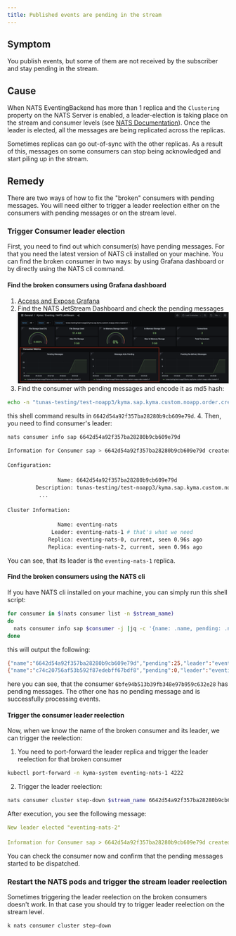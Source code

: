 ```yaml
---
title: Published events are pending in the stream
---
```


## Symptom

You publish events, but some of them are not received by the subscriber and stay pending in the stream.

## Cause

When NATS EventingBackend has more than 1 replica and the `Clustering` property on the NATS Server is enabled,
a leader-election is taking place on the stream and consumer levels (see [NATS Documentation](https://docs.nats.io/running-a-nats-service/configuration/clustering/jetstream_clustering)).
Once the leader is elected, all the messages are being replicated across the replicas.

Sometimes replicas can go out-of-sync with the other replicas.
As a result of this, messages on some consumers can stop being acknowledged and start piling up in the stream.  

## Remedy

There are two ways of how to fix the "broken" consumers with pending messages. You will need either to trigger a leader reelection either on the consumers
with pending messages or on the stream level.

### Trigger Consumer leader election
First, you need to find out which consumer(s) have pending messages. For that you need the latest version of NATS cli installed on your machine.
You can find the broken consumer in two ways: by using Grafana dashboard or by directly using the NATS cli command.

#### Find the broken consumers using Grafana dashboard

1. [Access and Expose Grafana](../../security/sec-06-access-expose-grafana.md)
2. Find the NATS JetStream Dashboard and check the pending messages
   ![Pending consumer](./../../assets/grafana_pending_consumer.png)
3. Find the consumer with pending messages and encode it as md5 hash:
```bash
echo -n "tunas-testing/test-noapp3/kyma.sap.kyma.custom.noapp.order.created.v1" | md5
```
this shell command results in `6642d54a92f357ba28280b9cb609e79d`.
4. Then, you need to find consumer's leader:
```bash
nats consumer info sap 6642d54a92f357ba28280b9cb609e79d
```

```bash
Information for Consumer sap > 6642d54a92f357ba28280b9cb609e79d created 2022-10-24T15:49:43+02:00

Configuration:

                Name: 6642d54a92f357ba28280b9cb609e79d
         Description: tunas-testing/test-noapp3/kyma.sap.kyma.custom.noapp.order.created.v1
          ...

Cluster Information:

                Name: eventing-nats
              Leader: eventing-nats-1 # that's what we need
             Replica: eventing-nats-0, current, seen 0.96s ago
             Replica: eventing-nats-2, current, seen 0.96s ago
```
You can see, that its leader is the `eventing-nats-1` replica.

#### Find the broken consumers using the NATS cli
If you have NATS cli installed on your machine, you can simply run this shell script:
   ```bash
   for consumer in $(nats consumer list -n $stream_name)
   do
     nats consumer info sap $consumer -j |jq -c '{name: .name, pending: .num_pending, leader: .cluster.leader} '
   done
   ```
this will output the following:
```bash
{"name":"6642d54a92f357ba28280b9cb609e79d","pending":25,"leader":"eventing-nats-1"}
{"name":"c74c20756af53b592f87edebff67bdf8","pending":0,"leader":"eventing-nats-0"}
```
here you can see, that the consumer `6bfe94b513b39fb348e97b959c632e28` has pending messages. The other one has no pending message and 
is successfully processing events. 

#### Trigger the consumer leader reelection
Now, when we know the name of the broken consumer and its leader, we can trigger the reelection:

1. You need to port-forward the leader replica and trigger the leader reelection for that broken consumer
```bash
kubectl port-forward -n kyma-system eventing-nats-1 4222  
```
2. Trigger the leader reelection:
```bash
nats consumer cluster step-down $stream_name 6642d54a92f357ba28280b9cb609e79d
```
After execution, you see the following message:
```yaml
New leader elected "eventing-nats-2"

Information for Consumer sap > 6642d54a92f357ba28280b9cb609e79d created 2022-10-24T15:49:43+02:00
```
You can check the consumer now and confirm that the pending messages started to be dispatched.

### Restart the NATS pods and trigger the stream leader reelection
Sometimes triggering the leader reelection on the broken consumers doesn't work. In that case you should try to trigger leader reelection on the stream level.

```bash
k nats consumer cluster step-down
```




